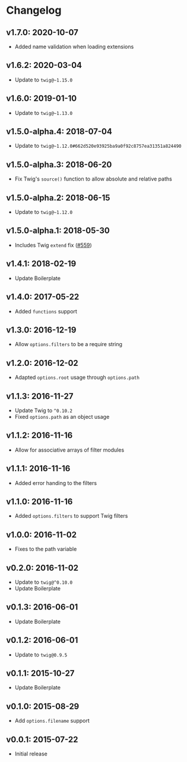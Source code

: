 # Changelog

## v1.7.0: 2020-10-07

- Added name validation when loading extensions

## v1.6.2: 2020-03-04

- Update to `twig@~1.15.0`

## v1.6.0: 2019-01-10

- Update to `twig@~1.13.0`

## v1.5.0-alpha.4: 2018-07-04

- Update to `twig@~1.12.0#662d520e93925ba9a0f92c8757ea31351a824490`

## v1.5.0-alpha.3: 2018-06-20

- Fix Twig's `source()` function to allow absolute and relative paths

## v1.5.0-alpha.2: 2018-06-15

- Update to `twig@~1.12.0`

## v1.5.0-alpha.1: 2018-05-30

- Includes Twig `extend` fix ([#559](https://github.com/twigjs/twig.js/pull/559))

## v1.4.1: 2018-02-19

- Update Boilerplate

## v1.4.0: 2017-05-22

- Added `functions` support

## v1.3.0: 2016-12-19

- Allow `options.filters` to be a require string

## v1.2.0: 2016-12-02

- Adapted `options.root` usage through `options.path`

## v1.1.3: 2016-11-27

- Update Twig to `^0.10.2`
- Fixed `options.path` as an object usage

## v1.1.2: 2016-11-16

- Allow for associative arrays of filter modules

## v1.1.1: 2016-11-16

- Added error handing to the filters

## v1.1.0: 2016-11-16

- Added `options.filters` to support Twig filters

## v1.0.0: 2016-11-02

- Fixes to the path variable

## v0.2.0: 2016-11-02

- Update to `twig@^0.10.0`
- Update Boilerplate

## v0.1.3: 2016-06-01

- Update Boilerplate

## v0.1.2: 2016-06-01

- Update to `twig@0.9.5`

## v0.1.1: 2015-10-27

- Update Boilerplate

## v0.1.0: 2015-08-29

- Add `options.filename` support

## v0.0.1: 2015-07-22

- Initial release
